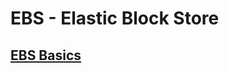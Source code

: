 # EBS - Elastic Block Store

## [EBS Basics](https://docs.aws.amazon.com/AWSEC2/latest/UserGuide/AmazonEBS.html)
